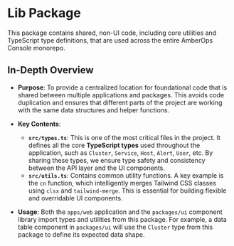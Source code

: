 # Lib Package

This package contains shared, non-UI code, including core utilities and TypeScript type definitions, that are used across the entire AmberOps Console monorepo.

## In-Depth Overview

- **Purpose**: To provide a centralized location for foundational code that is shared between multiple applications and packages. This avoids code duplication and ensures that different parts of the project are working with the same data structures and helper functions.

- **Key Contents**:
  - **`src/types.ts`**: This is one of the most critical files in the project. It defines all the core **TypeScript types** used throughout the application, such as `Cluster`, `Service`, `Host`, `Alert`, `User`, etc. By sharing these types, we ensure type safety and consistency between the API layer and the UI components.
  - **`src/utils.ts`**: Contains common utility functions. A key example is the `cn` function, which intelligently merges Tailwind CSS classes using `clsx` and `tailwind-merge`. This is essential for building flexible and overridable UI components.

- **Usage**: Both the `apps/web` application and the `packages/ui` component library import types and utilities from this package. For example, a data table component in `packages/ui` will use the `Cluster` type from this package to define its expected data shape.
